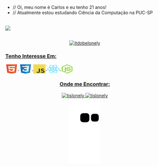 - // Oi, meu nome é Carlos e eu tenho 21 anos!
- // Atualmente estou estudando Ciência da Computação na PUC-SP

<br>

<div>
  <a href="https://github.com/itdobelonely/githubstats">
  <img align="center" height="150em" src="https://github-readme-stats.vercel.app/api?username=tislonely&show_icons=true&theme=tokyonight" />
</div>
  
<br>
  <p align="center"> 
  <img src="https://komarev.com/ghpvc/?username=itdobelonely&label=Profile%20views&color=444444&style=flat" alt="itdobelonely" /> 
</p>
 
  <div align="left">
    <h3>Tenho Interesse Em:</h3>
    <img align="center" alt="HTML" height="30" width="40" src="https://raw.githubusercontent.com/devicons/devicon/master/icons/html5/html5-original.svg">
    <img align="center" alt="CSS" height="30" width="40" src="https://raw.githubusercontent.com/devicons/devicon/master/icons/css3/css3-original.svg">
    <img align="center" alt="js" height="30" width="40" src="https://github.com/devicons/devicon/blob/master/icons/javascript/javascript-original.svg">
    <img align="center" alt="react" height="30" width="40" src="https://github.com/devicons/devicon/blob/master/icons/react/react-original.svg">
     <img align="center" alt="nodeJS" height="30" width="40" src="https://github.com/devicons/devicon/blob/master/icons/nodejs/nodejs-original.svg">
  </div>
  
  <h3 align="center">Onde me Encontrar:</h3>
 <p align="center">
  
   <a href="https://www.linkedin.com/in/itdobelonely/" target="blank">
     <img align="center" src="https://raw.githubusercontent.com/rahuldkjain/github-profile-readme-generator/master/src/images/icons/Social/linked-in-alt.svg" alt="tislonely" height="30" width="40" />
   </a>
  
   <a href="https://www.instagram.com/itdobelonely" target="blank">
     <img align="center" src="https://raw.githubusercontent.com/rahuldkjain/github-profile-readme-generator/master/src/images/icons/Social/instagram.svg" alt="tislonely" height="30" width="40" />
   </a>

  </p>
  
   <div align="center">
    <img align="center" src="https://raw.githubusercontent.com/AdryanAlencar/adryanalencar/output/github-contribution-grid-snake.svg"/>
  </div>
